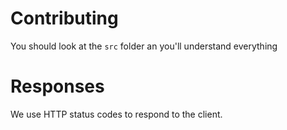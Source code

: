 # Contributing

You should look at the `src` folder an you'll understand everything


# Responses

We use HTTP status codes to respond to the client.
